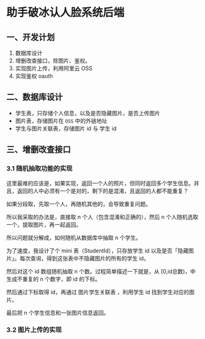 # 助手破冰认人脸系统后端

## 一、开发计划
1. 数据库设计
2. 增删改查接口，除图片、鉴权。
3. 实现图片上传，利用阿里云 OSS
4. 实现鉴权 oauth

## 二、数据库设计
* 学生表，只存储个人信息，以及是否隐藏图片，是否上传图片  
* 图片表，存储图片在 `OSS` 中的外链地址
* 学生与图片关联表，存储图片 id 与 学生 id
## 三、增删改查接口
### 3.1 随机抽取功能的实现
这里最难的应该是，如果实现，返回一个人的照片，但同时返回多个学生信息。并且，返回的人中必须有一个是对的，剩下的是混淆，且返回的人都不能重复？

如果分段取，先取一个人，再随机其他的，会导致重复问题。

所以我采取的办法是，直接取 n 个人（包含混淆和正确的），然后 n 个人随机选取一个，提取图片，再一起返回。

所以问题就分解成，如何随机从数据库中抽取 n 个学生。

为了速度，我设计了个 mini 表（StudentId），只存放学生 id 以及是否「隐藏图片」。每次查询，得到这张表中不隐藏图片的所有的学生 id。

然后对这个 id 数组随机抽取 n 个数。过程简单描述一下就是，从 [0,id总数)，中生成不重复的 n 个数字，即 id 的下标。 

然后通过下标取得 id，再通过 图片学生关联表 ，利用学生 id 找到学生对应的图片。

最后把 n 个学生信息和一张图片信息返回。
### 3.2 图片上传的实现